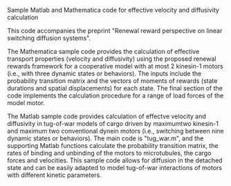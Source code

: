 Sample Matlab and Mathematica code for effective velocity and diffusivity calculation

This code accompanies the preprint "Renewal reward perspective on linear switching diffusion systems". 

The Mathematica sample code provides the calculation of effective transport properties (velocity and diffusivity) using the proposed renewal rewards framework for a cooperative model with at most 2 kinesin-1 motors (i.e., with three dynamic states or behaviors). The inputs include the probability transition matrix and the vectors of moments of rewards (state durations and spatial displacements) for each state. The final section of the code implements the calculation procedure for a range of load forces of the model motor.

The Matlab sample code provides calculation of effectve velocity and diffusivity in tug-of-war models of cargo driven by maximumtwo kinesin-1 and maximum two conventional dynein motors (i.e., switching between nine dynamic states or behaviors). The main code is "tug_war.m", and the supporting Matlab functions calculate the probability transition matrix, the rates of binding and unbinding of the motors to microtubules, the cargo forces and velocities. This sample code allows for diffusion in the detached state and can be easily adapted to model tug-of-war interactions of motors with different kinetic parameters.


